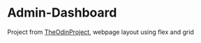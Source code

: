 # Admin-Dashboard
Project from [TheOdinProject](https://www.theodinproject.com/paths/full-stack-javascript/courses/intermediate-html-and-css/lessons/admin-dashboard), webpage layout using flex and grid


